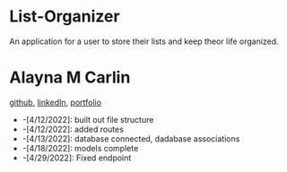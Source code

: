 # List-Organizer

An application for a user to store their lists and keep theor life organized.

# Alayna M Carlin
[github](https://github.com/AlaynaCarlin), [linkedIn](https://www.linkedin.com/in/alayna-carlin-865326221/), [portfolio](https://alaynacarlin.github.io/
)

* -[4/12/2022]: built out file structure
* -[4/12/2022]: added routes
* -[4/13/2022]: database connected, dadabase associations 
* -[4/18/2022]: models complete
* -[4/29/2022]: Fixed endpoint
